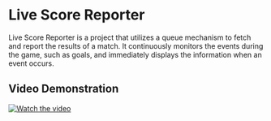 # Live Score Reporter

Live Score Reporter is a project that utilizes a queue mechanism to fetch and report the results of a match. It continuously monitors the events during the game, such as goals, and immediately displays the information when an event occurs.

## Video Demonstration

[![Watch the video](https://img.youtube.com/vi/PN0Qsv4ZtXo/maxresdefault.jpg)](https://youtu.be/PN0Qsv4ZtXo)
